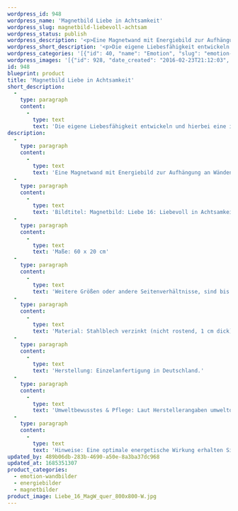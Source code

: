 ```yaml
---
wordpress_id: 948
wordpress_name: 'Magnetbild Liebe in Achtsamkeit'
wordpress_slug: magnetbild-liebevoll-achtsam
wordpress_status: publish
wordpress_description: '<p>Eine Magnetwand mit Energiebild zur Aufhängung an Wänden oder zum Aufstellen im Raum mit einem aktivierbaren Informationsfeld zu: Liebe - Liebevolle Achtsamkeit  - Liebevoll sein - Heiterkeit - Bodenständigkeit - Fruchtbarkeit (im übertragenen Sinne): Entwicklung einer liebevollen und achtsamen Grundhaltung für sich und andere. Liebe in unterschiedlichen Facetten in Verbindung mit Gefühlen von Freude und Humor empfangen und geben.</p><p>Bildtitel: Magnetbild: Liebe 16: Liebevoll in Achtsamkeit</p><p>Maße: 60 x 20 cm</p><p>Weitere Größen oder andere Seitenverhältnisse, sind bis 200 cm individuell für Sie innerhalb weniger Tage herstellbar. Bitte kontaktieren Sie uns hierfür unter <a href="mailto:info@elvedenverlag.de">info@elvedenverlag.de</a>.e</p><p>Anwendungshinweise, Produktinformationen:<br />Material: Stahlblech verzinkt (nicht rostend, 1 cm dick), auf Vollholzrahmen, mit hochwertigem, leinwandartigem Spezialstoff umspannt.<br />Herstellung: Einzelanfertigung in Deutschland.<br />Umweltbewusstes &amp; Pflege: Laut Herstellerangaben umweltorientiertes Textildruckverfahren, recyclingfähiger Stoff, Rahmen aus Holz, 70 Jahre farbecht, abwaschbarer Leinwandstoff.<br />Hinweise: Eine optimale energetische Wirkung erhalten Sie, wenn Sie die Magnete auf der einfarbigen Fläche der Magnetwand platzieren und das Blütenenergiebild frei wirken lassen.</p>'
wordpress_short_description: '<p>Die eigene Liebesfähigkeit entwickeln und hierbei eine innere Haltung von Achtsamkeit ausbilden</p>'
wordpress_categories: '[{"id": 40, "name": "Emotion", "slug": "emotion-wandbilder"}, {"id": 22, "name": "Energiebilder", "slug": "energiebilder"}, {"id": 44, "name": "Magnetbilder", "slug": "magnetbilder"}]'
wordpress_images: '[{"id": 928, "date_created": "2016-02-23T21:12:03", "date_created_gmt": "2016-02-23T19:12:03", "date_modified": "2016-02-23T21:12:03", "date_modified_gmt": "2016-02-23T19:12:03", "src": "https://my.feenbaum.de/wp-content/uploads/2016/02/Liebe_16_MagW_quer_800x800-W.jpg", "name": "Liebe_16_MagW_quer_800x800-W", "alt": ""}]'
id: 948
blueprint: product
title: 'Magnetbild Liebe in Achtsamkeit'
short_description:
  -
    type: paragraph
    content:
      -
        type: text
        text: 'Die eigene Liebesfähigkeit entwickeln und hierbei eine innere Haltung von Achtsamkeit ausbilden'
description:
  -
    type: paragraph
    content:
      -
        type: text
        text: 'Eine Magnetwand mit Energiebild zur Aufhängung an Wänden oder zum Aufstellen im Raum mit einem aktivierbaren Informationsfeld zu: Liebe - Liebevolle Achtsamkeit  - Liebevoll sein - Heiterkeit - Bodenständigkeit - Fruchtbarkeit (im übertragenen Sinne): Entwicklung einer liebevollen und achtsamen Grundhaltung für sich und andere. Liebe in unterschiedlichen Facetten in Verbindung mit Gefühlen von Freude und Humor empfangen und geben.'
  -
    type: paragraph
    content:
      -
        type: text
        text: 'Bildtitel: Magnetbild: Liebe 16: Liebevoll in Achtsamkeit'
  -
    type: paragraph
    content:
      -
        type: text
        text: 'Maße: 60 x 20 cm'
  -
    type: paragraph
    content:
      -
        type: text
        text: 'Weitere Größen oder andere Seitenverhältnisse, sind bis 200 cm individuell für Sie innerhalb weniger Tage herstellbar. Bitte kontaktieren Sie uns hierfür unter info@elvedenverlag.de.e'
  -
    type: paragraph
    content:
      -
        type: text
        text: 'Material: Stahlblech verzinkt (nicht rostend, 1 cm dick), auf Vollholzrahmen, mit hochwertigem, leinwandartigem Spezialstoff umspannt.'
  -
    type: paragraph
    content:
      -
        type: text
        text: 'Herstellung: Einzelanfertigung in Deutschland.'
  -
    type: paragraph
    content:
      -
        type: text
        text: 'Umweltbewusstes & Pflege: Laut Herstellerangaben umweltorientiertes Textildruckverfahren, recyclingfähiger Stoff, Rahmen aus Holz, 70 Jahre farbecht, abwaschbarer Leinwandstoff.'
  -
    type: paragraph
    content:
      -
        type: text
        text: 'Hinweise: Eine optimale energetische Wirkung erhalten Sie, wenn Sie die Magnete auf der einfarbigen Fläche der Magnetwand platzieren und das Blütenenergiebild frei wirken lassen.'
updated_by: 489b06db-283b-4690-a50e-8a3ba37dc968
updated_at: 1685351307
product_categories:
  - emotion-wandbilder
  - energiebilder
  - magnetbilder
product_image: Liebe_16_MagW_quer_800x800-W.jpg
---
```

